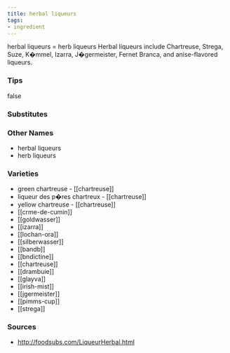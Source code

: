 ```yaml
---
title: herbal liqueurs
tags:
- ingredient
---
```

herbal liqueurs = herb liqueurs Herbal liqueurs include Chartreuse, Strega, Suze, K�mmel, Izarra, J�germeister, Fernet Branca, and anise-flavored liqueurs.

### Tips
false

### Substitutes


### Other Names

* herbal liqueurs
* herb liqueurs

### Varieties

* green chartreuse - [[chartreuse]]
* liqueur des p�res chartreux - [[chartreuse]]
* yellow chartreuse - [[chartreuse]]
* [[crme-de-cumin]]
* [[goldwasser]]
* [[izarra]]
* [[lochan-ora]]
* [[silberwasser]]
* [[bandb]]
* [[bndictine]]
* [[chartreuse]]
* [[drambuie]]
* [[glayva]]
* [[irish-mist]]
* [[jgermeister]]
* [[pimms-cup]]
* [[strega]]

### Sources
* http://foodsubs.com/LiqueurHerbal.html
